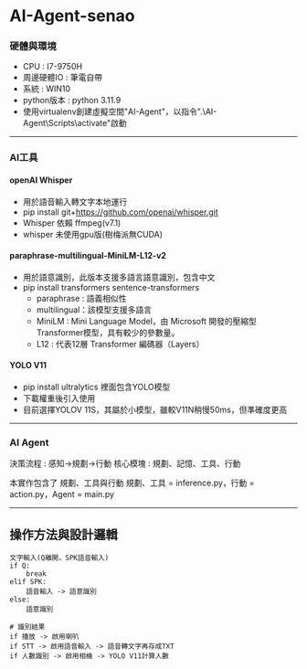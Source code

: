 # AI-Agent-senao

### 硬體與環境

- CPU : I7-9750H
- 周邊硬體IO : 筆電自帶
- 系統 : WIN10
- python版本 : python 3.11.9
- 使用virtualenv創建虛擬空間"AI-Agent"，以指令".\AI-Agent\Scripts\activate"啟動

---

### AI工具
#### openAI Whisper
- 用於語音輸入轉文字本地運行
- pip install git+https://github.com/openai/whisper.git
- Whisper 依賴 ffmpeg(v7.1)
- whisper 未使用gpu版(樹梅派無CUDA)

#### paraphrase-multilingual-MiniLM-L12-v2
- 用於語意識別，此版本支援多語言語意識別，包含中文
- pip install transformers sentence-transformers
    - paraphrase : 語義相似性
    - multilingual：該模型支援多語言
    - MiniLM : Mini Language Model，由 Microsoft 開發的壓縮型Transformer模型，具有較少的參數量。
    - L12 : 代表12層 Transformer 編碼器（Layers）

#### YOLO V11
- pip install ultralytics 裡面包含YOLO模型
- 下載權重後引入使用
- 目前選擇YOLOV 11S，其屬於小模型，雖較V11N稍慢50ms，但準確度更高

---

### AI Agent 
決策流程 : 感知->規劃->行動
核心模塊 : 規劃、記憶、工具、行動

本實作包含了 規劃、工具與行動
規劃、工具 = inference.py，行動 = action.py，Agent = main.py

---

## 操作方法與設計邏輯
```
文字輸入(Q離開，SPK語音輸入)
if Q:
    break
elif SPK:
    語音輸入 -> 語意識別
else:
    語意識別

# 識別結果
if 播放 -> 啟用喇叭
if STT -> 啟用語音輸入 -> 語音轉文字再存成TXT
if 人數識別 -> 啟用相機 -> YOLO V11計算人數
```

